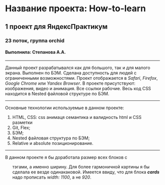 
# Название проекта: __How-to-learn__
## 1 проект для ЯндексПрактикум
### 23 поток, группа orchid
#### Выполнила: Степанова А.А.
___________________________
Данный проект разрабатывался как для большого, так и для малого экрана. Выполнен по БЭМ. Сделана доступность для людей с ограниченными возможностями.
Проект отображается в _Safari_, _Firefox_, _Google Chrome_ или _Yandex Browser_. В проекте присутствуют: изображения, видео и анимация. Все ссылки рабочие. Весь код CSS находится в Nested файловой структуре по БЭМ.
___________________________
Основные технологии используемые в данном проекте:
1. HTML, CSS:
   css анимаця
   семантика и валидность html и CSS разметки
2. Git, Flex;
3. БЭМ;
4. Nested файловая структура по БЭМ;
5. Relative и absolute позиционирование.
___________________________
В данном проекте я бы доработала размер всех блоков с <ul> тэгами, а именно ширину. Для более гармоничной картины я бы сделала ее везде одинакаковой.
Имеется ввиду, что для блока __*cards*__ надо прописать _width: 1100_, а не _920_.

